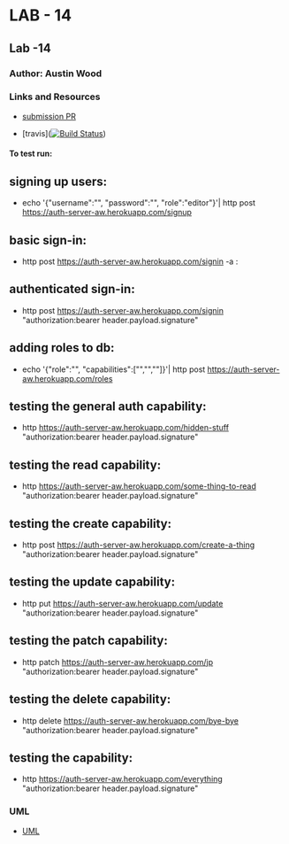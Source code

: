 # LAB - 14

## Lab -14

### Author: Austin Wood

### Links and Resources

* [submission PR](https://github.com/austin-wood-401-advanced-javascript/lab13-auth-server/pull/3) 

* [travis]([![Build Status](https://www.travis-ci.com/austin-wood-401-advanced-javascript/lab13-auth-server.svg?branch=master)](https://www.travis-ci.com/austin-wood-401-advanced-javascript/lab13-auth-server))


#### To test run:
## signing up users: 
* echo '{"username":"<name>", "password":"<password>", "role":"editor"}'| http post https://auth-server-aw.herokuapp.com/signup

## basic sign-in: 
* http post https://auth-server-aw.herokuapp.com/signin -a <name>:<password>

## authenticated sign-in: 
* http post https://auth-server-aw.herokuapp.com/signin "authorization:bearer header.payload.signature"

## adding roles to db: 
* echo '{"role":"<role title>", "capabilities":["<capability>","<capability>","<capability>"]}'| http post https://auth-server-aw.herokuapp.com/roles

## testing the general auth capability:
* http https://auth-server-aw.herokuapp.com/hidden-stuff "authorization:bearer header.payload.signature"

## testing the read capability:
* http https://auth-server-aw.herokuapp.com/some-thing-to-read "authorization:bearer header.payload.signature"

## testing the create capability: 
* http post https://auth-server-aw.herokuapp.com/create-a-thing "authorization:bearer header.payload.signature"

## testing the update capability: 
* http put https://auth-server-aw.herokuapp.com/update "authorization:bearer header.payload.signature"

## testing the patch capability:
* http patch https://auth-server-aw.herokuapp.com/jp "authorization:bearer header.payload.signature"

## testing the delete capability: 
* http delete https://auth-server-aw.herokuapp.com/bye-bye "authorization:bearer header.payload.signature"

## testing the capability:
* http https://auth-server-aw.herokuapp.com/everything "authorization:bearer header.payload.signature"

### UML
* [UML](https://raw.githubusercontent.com/austin-wood-401-advanced-javascript/lab-11/master/assets/Image%20from%20iOS%20(1).jpg) 
